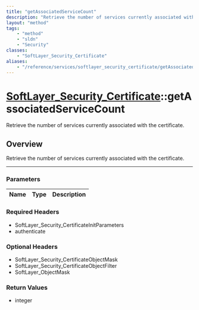 ```yaml
---
title: "getAssociatedServiceCount"
description: "Retrieve the number of services currently associated with the certificate."
layout: "method"
tags:
    - "method"
    - "sldn"
    - "Security"
classes:
    - "SoftLayer_Security_Certificate"
aliases:
    - "/reference/services/softlayer_security_certificate/getAssociatedServiceCount"
---
```

# [SoftLayer_Security_Certificate](/reference/services/SoftLayer_Security_Certificate)::getAssociatedServiceCount

Retrieve the number of services currently associated with the certificate.


## Overview 
Retrieve the number of services currently associated with the certificate.

-----

### Parameters 
|Name | Type | Description |
| --- | --- | --- |


### Required Headers
* SoftLayer_Security_CertificateInitParameters
* authenticate


### Optional Headers
* SoftLayer_Security_CertificateObjectMask
* SoftLayer_Security_CertificateObjectFilter
* SoftLayer_ObjectMask

### Return Values
* integer




